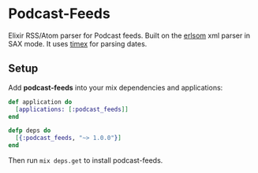 Podcast-Feeds
======

Elixir RSS/Atom parser for Podcast feeds. Built on the [erlsom](https://github.com/willemdj/erlsom) xml parser in SAX mode.
It uses [timex](https://github.com/bitwalker/timex) for parsing dates.

## Setup

Add **podcast-feeds** into your mix dependencies and applications:

```elixir
def application do
  [applications: [:podcast_feeds]]
end

defp deps do
  [{:podcast_feeds, "~> 1.0.0"}]
end
```
Then run ```mix deps.get``` to install podcast-feeds.
